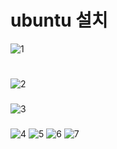 # ubuntu 설치
![1](https://user-images.githubusercontent.com/97060775/181180053-4df122e0-0756-4a19-867d-328d9552fc79.png)   
# 
![2](https://user-images.githubusercontent.com/97060775/181180057-9ee64e51-6a43-4dcb-983a-e81be3eaaa78.png)   
###
![3](https://user-images.githubusercontent.com/97060775/181180060-292e9efa-62b2-4366-a24e-efd49f6ddd94.png)   
#####
![4](https://user-images.githubusercontent.com/97060775/181180062-35b62e49-fede-47d6-95aa-7b9c875be9e0.png)
![5](https://user-images.githubusercontent.com/97060775/181180066-d72de2dc-668b-4ef7-9f3c-0229f55bbd78.png)
![6](https://user-images.githubusercontent.com/97060775/181180071-22a22cad-b802-446e-a8c6-33d7668dc0ce.png)
![7](https://user-images.githubusercontent.com/97060775/181180048-ee9b3a1c-70cd-4901-9b02-70f6b8bcee8d.png)
